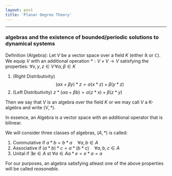 ```yaml
---
layout: post
title: 'Planar Degree Theory'
---
```


<hr>

### algebras and the existence of bounded/periodic solutions to dynamical systems 

Definition (Algebra): Let $V$ be a vector space over a field $K$ (either $\mathbb{R}$ or $\mathbb{C}$). We equip $V$ with an additional operation $*: V \times V \rightarrow V$ satisfying the properties: $\forall x,y,z \in V \, \forall \alpha, \beta \in K$

1. (Right Distributivity) $$(\alpha x + \beta y) * z = \alpha(x*z) + \beta(y*z)$$
2. (Left Distributivity) $z * (\alpha a + \beta b) = \alpha(z*x) + \beta(z*y)$

Then we say that $V$ is an algebra over the field $K$ or we may call $V$ a K-algebra and write $(V, *)$. 

In essence, an Algebra is a vector space with an additional operator that is bilinear.

We will consider three classes of algebras, $(A, *)$ is called:
1. Commutative if $a*b = b*a \quad \forall a,b \in A$
2. Associative if $(a*b)*c = a*(b*c) \quad \forall a,b,c \in A$
3. Unital if $\exists e \in A$ st $\forall a \in A a*e=e*a=a$

For our purposes, an algebra satisfying atleast one of the above properties will be called *reasonable*.



